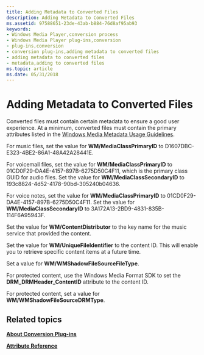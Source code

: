```yaml
---
title: Adding Metadata to Converted Files
description: Adding Metadata to Converted Files
ms.assetid: 97588651-23de-43ab-b884-76d8af95ab93
keywords:
- Windows Media Player,conversion process
- Windows Media Player plug-ins,conversion
- plug-ins,conversion
- conversion plug-ins,adding metadata to converted files
- adding metadata to converted files
- metadata,adding to converted files
ms.topic: article
ms.date: 05/31/2018
---
```


# Adding Metadata to Converted Files

Converted files must contain certain metadata to ensure a good user experience. At a minimum, converted files must contain the primary attributes listed in the [Windows Media Metadata Usage Guidelines](https://docs.microsoft.com/previous-versions/ms867702(v=msdn.10)).

For music files, set the value for **WM/MediaClassPrimaryID** to D1607DBC-E323-4BE2-86A1-48A42A28441E.

For voicemail files, set the value for **WM/MediaClassPrimaryID** to 01CD0F29-DA4E-4157-897B-6275D50C4F11, which is the primary class GUID for audio files. Set the value for **WM/MediaClassSecondaryID** to 193c8824-4d52-4178-90bd-305240b04636.

For voice notes, set the value for **WM/MediaClassPrimaryID** to 01CD0F29-DA4E-4157-897B-6275D50C4F11. Set the value for **WM/MediaClassSecondaryID** to 3A172A13-2BD9-4831-835B-114F6A95943F.

Set the value for **WM/ContentDistributor** to the key name for the music service that provided the content.

Set the value for **WM/UniqueFileIdentifier** to the content ID. This will enable you to retrieve specific content items at a future time.

Set a value for **WM/WMShadowFileSourceFileType**.

For protected content, use the Windows Media Format SDK to set the **DRM\_DRMHeader\_ContentID** attribute to the content ID.

For protected content, set a value for **WM/WMShadowFileSourceDRMType**.

## Related topics

<dl> <dt>

[**About Conversion Plug-ins**](about-conversion-plug-ins.md)
</dt> <dt>

[**Attribute Reference**](attribute-reference.md)
</dt> </dl>

 

 




